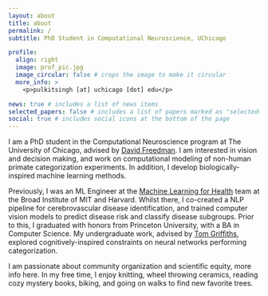 ```yaml
---
layout: about
title: about
permalink: /
subtitle: PhD Student in Computational Neuroscience, UChicago

profile:
  align: right
  image: prof_pic.jpg
  image_circular: false # crops the image to make it circular
  more_info: >
    <p>pulkitsingh [at] uchicago [dot] edu</p>

news: true # includes a list of news items
selected_papers: false # includes a list of papers marked as "selected={true}"
social: true # includes social icons at the bottom of the page
---
```


I am a PhD student in the Computational Neuroscience program at The University of Chicago, advised by [David Freedman](https://monkeylogic.uchicago.edu/). I am interested in vision and decision making, and work on computational modeling of non-human primate categorization experiments. In addition, I develop biologically-inspired machine learning methods.

Previously, I was an ML Engineer at the [Machine Learning for Health](https://www.broadinstitute.org/ml4h) team at the Broad Institute of MIT and Harvard. Whilst there, I co-created a NLP pipeline for cerebrovascular disease identification, and trained computer vision models to predict disease risk and classify disease subgroups. Prior to this, I graduated with honors from Princeton University, with a BA in Computer Science. My undergraduate work, advised by [Tom Griffiths](https://cocosci.princeton.edu/tom/index.php), explored cognitively-inspired constraints on neural networks performing categorization.

I am passionate about community organization and scientific equity, more info here. In my free time, I enjoy knitting, wheel throwing ceramics, reading cozy mystery books, biking, and going on walks to find new favorite trees.


